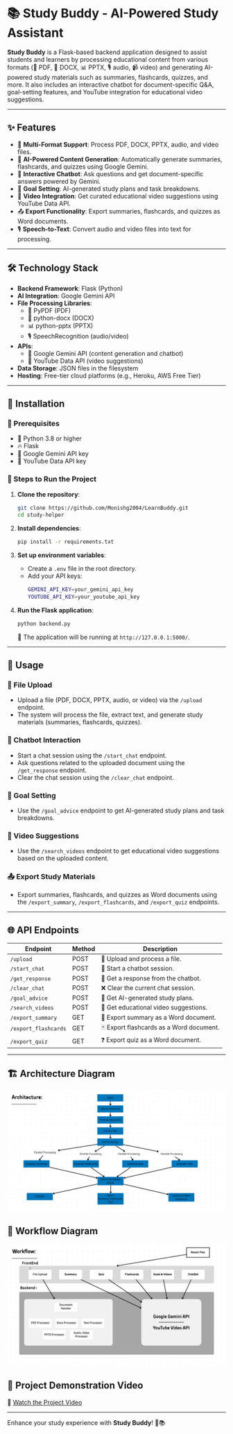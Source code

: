 # 📚 Study Buddy - AI-Powered Study Assistant

**Study Buddy** is a Flask-based backend application designed to assist students and learners by processing educational content from various formats (📄 PDF, 📝 DOCX, 📊 PPTX, 🎙️ audio, 📹 video) and generating AI-powered study materials such as summaries, flashcards, quizzes, and more. It also includes an interactive chatbot for document-specific Q&A, goal-setting features, and YouTube integration for educational video suggestions.

---

## ✨ Features

- 📂 **Multi-Format Support**: Process PDF, DOCX, PPTX, audio, and video files.
- 🤖 **AI-Powered Content Generation**: Automatically generate summaries, flashcards, and quizzes using Google Gemini.
- 💬 **Interactive Chatbot**: Ask questions and get document-specific answers powered by Gemini.
- 🎯 **Goal Setting**: AI-generated study plans and task breakdowns.
- 🎥 **Video Integration**: Get curated educational video suggestions using YouTube Data API.
- 📤 **Export Functionality**: Export summaries, flashcards, and quizzes as Word documents.
- 🎙️ **Speech-to-Text**: Convert audio and video files into text for processing.

---

## 🛠️ Technology Stack

- **Backend Framework**: Flask (Python)
- **AI Integration**: Google Gemini API
- **File Processing Libraries**:
  - 📄 PyPDF (PDF)
  - 📝 python-docx (DOCX)
  - 📊 python-pptx (PPTX)
  - 🎙️ SpeechRecognition (audio/video)
- **APIs**:
  - 🤖 Google Gemini API (content generation and chatbot)
  - 🎥 YouTube Data API (video suggestions)
- **Data Storage**: JSON files in the filesystem
- **Hosting**: Free-tier cloud platforms (e.g., Heroku, AWS Free Tier)

---

## 🚀 Installation

### 🔹 Prerequisites

- 🐍 Python 3.8 or higher
- 🔥 Flask
- 🔑 Google Gemini API key
- 🔑 YouTube Data API key

### 🔹 Steps to Run the Project

1. **Clone the repository**:
   ```bash
   git clone https://github.com/Monishg2004/LearnBuddy.git
   cd study-helper
   ```

2. **Install dependencies**:
   ```bash
   pip install -r requirements.txt
   ```

3. **Set up environment variables**:
   - Create a `.env` file in the root directory.
   - Add your API keys:
     ```bash
     GEMINI_API_KEY=your_gemini_api_key
     YOUTUBE_API_KEY=your_youtube_api_key
     ```

4. **Run the Flask application**:
   ```bash
   python backend.py
   ```
   📍 The application will be running at `http://127.0.0.1:5000/`.

---

## 🎯 Usage

### 📂 File Upload
- Upload a file (PDF, DOCX, PPTX, audio, or video) via the `/upload` endpoint.
- The system will process the file, extract text, and generate study materials (summaries, flashcards, quizzes).

### 💬 Chatbot Interaction
- Start a chat session using the `/start_chat` endpoint.
- Ask questions related to the uploaded document using the `/get_response` endpoint.
- Clear the chat session using the `/clear_chat` endpoint.

### 🎯 Goal Setting
- Use the `/goal_advice` endpoint to get AI-generated study plans and task breakdowns.

### 🎥 Video Suggestions
- Use the `/search_videos` endpoint to get educational video suggestions based on the uploaded content.

### 📤 Export Study Materials
- Export summaries, flashcards, and quizzes as Word documents using the `/export_summary`, `/export_flashcards`, and `/export_quiz` endpoints.

---

## 🌐 API Endpoints

| Endpoint           | Method | Description                                      |
|---------------------|--------|--------------------------------------------------|
| `/upload`           | POST   | 📂 Upload and process a file.                    |
| `/start_chat`       | POST   | 💬 Start a chatbot session.                      |
| `/get_response`     | POST   | 🤖 Get a response from the chatbot.              |
| `/clear_chat`       | POST   | ❌ Clear the current chat session.               |
| `/goal_advice`      | POST   | 🎯 Get AI-generated study plans.                 |
| `/search_videos`    | POST   | 🎥 Get educational video suggestions.            |
| `/export_summary`   | GET    | 📜 Export summary as a Word document.           |
| `/export_flashcards`| GET    | 🃏 Export flashcards as a Word document.         |
| `/export_quiz`      | GET    | ❓ Export quiz as a Word document.               |

---

## 🏗️ Architecture Diagram

![Architecture](photo/Architecture.png)

## 🔄 Workflow Diagram

![Workflow](photo/Workflow.png)

## 🎥 Project Demonstration Video

🔗 [Watch the Project Video](https://drive.google.com/file/d/1Y-rODxyrovF_rH5SSLAg3NlzZi45oYzf/view?usp=drive_link)

---

Enhance your study experience with **Study Buddy**! 🚀📚

